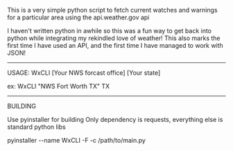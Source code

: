 This is a very simple python script to fetch current watches and warnings for a particular area using the api.weather.gov api

I haven't written python in awhile so this was a fun way to get back into python while integrating my rekindled love of weather!
This also marks the first time I have used an API, and the first time I have managed to work with JSON!

*****************************************************************

USAGE: WxCLI [Your NWS forcast office] [Your state]

ex: WxCLI "NWS Fort Worth TX" TX

*****************************************************************

BUILDING

Use pyinstaller for building
Only dependency is requests, everything else is standard python libs

pyinstaller --name WxCLI -F -c /path/to/main.py
